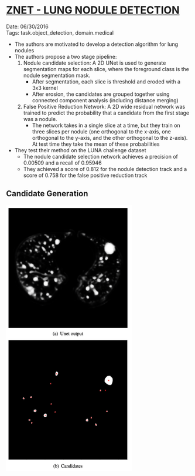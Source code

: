 # [ZNET - LUNG NODULE DETECTION](http://luna16.grand-challenge.org/serve/public_html/pdfs/ZNET_NDET_160831.pdf/)

Date: 06/30/2016  
Tags: task.object_detection, domain.medical

- The authors are motivated to develop a detection algorithm for lung nodules
- The authors propose a two stage pipeline:
    1. Nodule candidate selection: A 2D UNet is used to generate segmentation maps for each slice, where the foreground class is the nodule segmentation mask.
        - After segmentation, each slice is threshold and eroded with a 3x3 kernel
        - After erosion, the candidates are grouped together using connected component analysis (including distance merging)
    2. False Positive Reduction Network: A 2D wide residual network was trained to predict the probability that a candidate from the first stage was a nodule.
        - The network takes in a single slice at a time, but they train on three slices per nodule (one orthogonal to the x-axis, one orthogonal to the y-axis, and the other orthogonal to the z-axis). At test time they take the mean of these probabilities
- They test their method on the LUNA challenge dataset
    - The nodule candidate selection network achieves a precision of 0.00509 and a recall of 0.95946
    - They achieved a score of 0.812 for the nodule detection track and a score of 0.758 for the false positive reduction track 

## Candidate Generation

![](./images/znet_candidate_generation.png)
